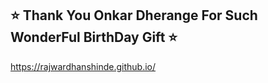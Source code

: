 ## ⭐ Thank You Onkar Dherange For Such WonderFul BirthDay Gift ⭐
https://rajwardhanshinde.github.io/
